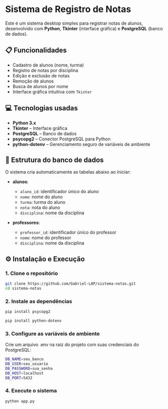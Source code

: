 # Sistema de Registro de Notas

Este é um sistema desktop simples para registrar notas de alunos, desenvolvido com **Python**, **Tkinter** (interface gráfica) e **PostgreSQL** (banco de dados).

## 📋 Funcionalidades

- Cadastro de alunos (nome, turma)
- Registro de notas por disciplina
- Edição e exclusão de notas
- Remoção de alunos
- Busca de alunos por nome
- Interface gráfica intuitiva com `Tkinter`

## 💻 Tecnologias usadas

- **Python 3.x**
- **Tkinter** – Interface gráfica
- **PostgreSQL** – Banco de dados
- **psycopg2** – Conector PostgreSQL para Python
- **python-dotenv** – Gerenciamento seguro de variáveis de ambiente


## 🧱 Estrutura do banco de dados

O sistema cria automaticamente as tabelas abaixo ao iniciar:

- **alunos**:  
  - `aluno_id`: identificador único do aluno 
  - `nome`: nome do aluno  
  - `turma`: turma do aluno
  - `nota`: nota do aluno
  - `disciplina`: nome da disciplina

- **professores**:  
  - `professor_id`: identificador único do professor  
  - `nome`: nome do professor 
  - `disciplina`: nome da disciplina  


## ⚙️ Instalação e Execução

### 1. Clone o repositório
```bash
git clone https://github.com/Gabriel-LAP/sistema-notas.git
cd sistema-notas
```

### 2. Instale as dependências
```bash
pip install psycopg2

pip install python-dotenv
```
### 3. Configure as variáveis de ambiente
Crie um arquivo .env na raiz do projeto com suas credenciais do PostgreSQL:

```bash
DB_NAME=seu_banco
DB_USER=seu_usuario
DB_PASSWORD=sua_senha
DB_HOST=localhost
DB_PORT=5432
```

### 4. Execute o sistema
```bash
python app.py
```

